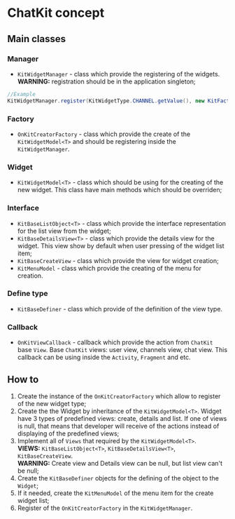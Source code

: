 # ChatKit concept
## Main classes
### Manager
* `KitWidgetManager` - class which provide the registering of the widgets. <br>**WARNING:** registration should be in the application singleton;
```java
//Example
KitWidgetManager.register(KitWidgetType.CHANNEL.getValue(), new KitFactoryChannel());
```


### Factory
* `OnKitCreatorFactory` - class which provide the create of the `KitWidgetModel<T>` and should be registering inside the `KitWidgetManager`.

### Widget
* `KitWidgetModel<T>` - class which should be using for the creating of the new widget. This class have main methods which should be overriden;

### Interface
* `KitBaseListObject<T>` - class which provide the interface representation for the list view from the widget;
* `KitBaseDetailsView<T>` - class which provide the details view for the widget. This view show by default when user pressing of the widget list item;
* `KitBaseCreateView` - class which provide the view for widget creation;
* `KitMenuModel` - class which provide the creating of the menu for creation.

### Define type
* `KitBaseDefiner` - class which provide of the definition of the view type.

### Callback
* `OnKitViewCallback` - callback which provide the action from `ChatKit` base `View`. Base `ChatKit` views: user view, channels view, chat view. This callback can be using inside the `Activity`, `Fragment` and etc.

## How to
1. Create the instance of the `OnKitCreatorFactory` which allow to register of the new widget type;
2. Create the the Widget by inheritance of the `KitWidgetModel<T>`. Widget have 3 types of predefined views: create, details and list. If one of views is null, that means that developer will receive of the actions instead of displaying of the predefined views;
3. Implement all of `Views` that required by the `KitWidgetModel<T>`.<br>**VIEWS:** `KitBaseListObject<T>`, `KitBaseDetailsView<T>`, `KitBaseCreateView`. <br/>**WARNING:** Create view and Details view can be null, but list view can't be null;
4. Create the `KitBaseDefiner` objects for the defining of the object to the `Widget`;
5. If it needed, create the `KitMenuModel` of the menu item for the create widget list;
5. Register of the `OnKitCreatorFactory` in the `KitWidgetManager`.